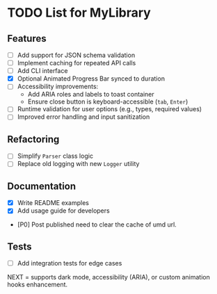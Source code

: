# TODO List for MyLibrary

## Features

- [ ] Add support for JSON schema validation
- [ ] Implement caching for repeated API calls
- [ ] Add CLI interface
- [x] Optional Animated Progress Bar synced to duration
- [ ] Accessibility improvements:
  - Add ARIA roles and labels to toast container
  - Ensure close button is keyboard-accessible (`tab`, `Enter`)
- [ ] Runtime validation for user options (e.g., types, required values)
- [ ] Improved error handling and input sanitization

## Refactoring

- [ ] Simplify `Parser` class logic
- [ ] Replace old logging with new `Logger` utility

## Documentation

- [x] Write README examples
- [x] Add usage guide for developers
- [P0] Post published need to clear the cache of umd url.

## Tests

- [ ] Add integration tests for edge cases

NEXT = supports dark mode, accessibility (ARIA), or custom animation hooks enhancement.
